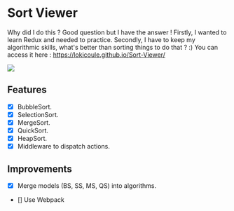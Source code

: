 # Sort Viewer

Why did I do this ? Good question but I have the answer ! Firstly, I wanted to learn Redux and needed to practice. Secondly, I have to keep my algorithmic skills, what's better than sorting things to do that ? :)
You can access it here :
https://lokicoule.github.io/Sort-Viewer/

![](IHM.gif)

## Features

- [x] BubbleSort.
- [x] SelectionSort.
- [x] MergeSort.
- [x] QuickSort.
- [x] HeapSort.
- [x] Middleware to dispatch actions.

## Improvements

- [x] Merge models (BS, SS, MS, QS) into algorithms.
- [] Use Webpack
